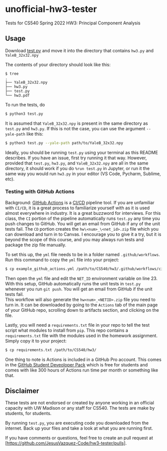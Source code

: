 # unofficial-hw3-tester

Tests for CS540 Spring 2022 HW3: Principal Component Analysis 

## Usage

Download [test.py](test.py) and move it into the directory that contains `hw3.py` and `YaleB_32x32.npy`

The contents of your directory should look like this:

```shell
$ tree
.
├── YaleB_32x32.npy
├── hw3.py
├── test.py
└── hw3.pdf
```

To run the tests, do

```python
$ python3 test.py
```

It is assumed that `YaleB_32x32.npy` is present in the same directory as `test.py` and `hw3.py`. If this is not the case, you can use the argument `--yale-path` like this:

```bash
$ python3 test.py --yale-path path/to/YaleB_32x32.npy
```

Ideally, you should be running `test.py` using your terminal as this README describes. If you have an issue, first try running it that way. However, provided that `test.py`, `hw3.py`, and `YaleB_32x32.npy` are all in the same directory, it should work if you do `%run test.py` in Jupyter, or run it the same way you would run `hw3.py` in your editor (VS Code, Pycharm, Sublime, etc).

### Testing with GitHub Actions

Background: [GitHub Actions](https://github.com/features/actions) is a [CI/CD](https://www.atlassian.com/continuous-delivery/principles/continuous-integration-vs-delivery-vs-deployment) pipeline tool.  If you are unfamiliar with `CI/CD`, it is a great process to familiarize yourself with as it is used almost everywhere in industry.  It is a great buzzword for interviews.  For this class, the `CI` portion of the pipeline automatically runs `test.py` any time you push changes to GitHub.  You will get an email from GitHub if any of the unit tests fail.  The `CD` portion creates the `hw\<num>_\<net_id>.zip` file which you can download and turn in to Canvas.  I encourage you to give it a try, but it is beyond the scope of this course, and you may always run tests and package the zip file manually.

To set this up, the `yml` file needs to be in a folder named `.github/workflows`.  Run this command to copy the `yml` file into your project:

```bash
$ cp example_github_actions.yml /path/to/CS540/hw3/.github/workflows/ci.yml
```

Then open the `yml` file and edit the `NET_ID` environment variable on line 23.  With this setup, GitHub automatically runs the unit tests in `test.py` whenever you run `git push`.  You will get an email from GitHub if the unit tests fail.  
This workflow will also generate the `hw<num>_<NETID>.zip` file you need to turn in.  It can be downloaded by going to the `Actions` tab of the main page of your GitHub repo, scrolling down to artifacts section, and clicking on the file.

Lastly, you will need a `requirements.txt` file in your repo to tell the test script what modules to install from `pip`.  This repo contains a `requirements.txt` file with the modules used in the homework assignment.  Simply copy it to your project:

```bash
$ cp requirements.txt /path/to/CS540/hw3/
```

One thing to note is Actions is included in a GitHub Pro account.  This comes in the [GitHub Student Deveoloper Pack](https://education.github.com/pack) which is free for students and comes with like 300 hours of Actions run time per month or something like that.

## Disclaimer

These tests are not endorsed or created by anyone working in an official capacity with UW Madison or any staff for CS540. The tests are make by students, for students.

By running `test.py`, you are executing code you downloaded from the internet. Back up your files and take a look at what you are running first.

If you have comments or questions, feel free to create an pull request at [https://github.com/JesusVazquez-Code/hw3-tester/pulls]. 
